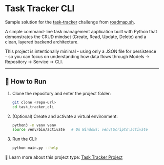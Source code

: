 # Task Tracker CLI

Sample solution for the [task-tracker](https://roadmap.sh/projects/task-tracker) challenge from [roadmap.sh](https://roadmap.sh/).

A simple command-line task management application built with Python that demonstrates the CRUD mindset (Create, Read, Update, Delete) and a clean, layered backend architecture.

This project is intentionally minimal - using only a JSON file for persistence - so you can focus on understanding how data flows through Models → Repository → Service → CLI.

---

## 🚀 How to Run

1. Clone the repository and enter the project folder:
   ```bash
   git clone <repo-url>
   cd task_tracker_cli
   ```
2. (Optional) Create and activate a virtual environment:
   ```bash
   python3 -m venv venv
   source venv/bin/activate   # On Windows: venv\Scripts\activate
   ```
3. Run the CLI:
   ```bash
   python main.py --help
   ```

📖 Learn more about this project type: [Task Tracker Project](https://roadmap.sh/projects/task-tracker)
